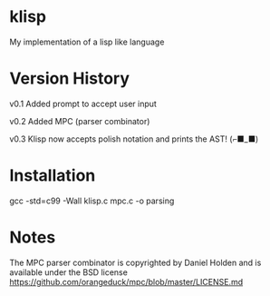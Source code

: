 # klisp
My implementation of a lisp like language

Version History
===============
v0.1 Added prompt to accept user input

v0.2 Added MPC (parser combinator)

v0.3 Klisp now accepts polish notation and prints the AST! (⌐■_■)

Installation
============
gcc -std=c99 -Wall klisp.c mpc.c -o parsing

Notes
=====
The MPC parser combinator is copyrighted by Daniel Holden and is available under the BSD license https://github.com/orangeduck/mpc/blob/master/LICENSE.md
